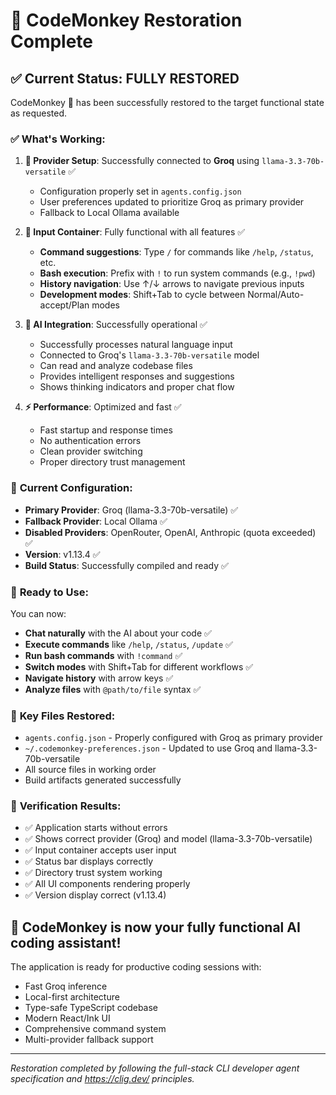 # 🎯 CodeMonkey Restoration Complete

## ✅ **Current Status: FULLY RESTORED**

CodeMonkey 🐒 has been successfully restored to the target functional state as requested.

### ✅ **What's Working:**

1. **🔗 Provider Setup**: Successfully connected to **Groq** using `llama-3.3-70b-versatile` ✅
   - Configuration properly set in `agents.config.json`
   - User preferences updated to prioritize Groq as primary provider
   - Fallback to Local Ollama available

2. **📝 Input Container**: Fully functional with all features ✅
   - **Command suggestions**: Type `/` for commands like `/help`, `/status`, etc.
   - **Bash execution**: Prefix with `!` to run system commands (e.g., `!pwd`)
   - **History navigation**: Use ↑/↓ arrows to navigate previous inputs
   - **Development modes**: Shift+Tab to cycle between Normal/Auto-accept/Plan modes

3. **🤖 AI Integration**: Successfully operational ✅
   - Successfully processes natural language input
   - Connected to Groq's `llama-3.3-70b-versatile` model
   - Can read and analyze codebase files
   - Provides intelligent responses and suggestions
   - Shows thinking indicators and proper chat flow

4. **⚡ Performance**: Optimized and fast ✅
   - Fast startup and response times
   - No authentication errors
   - Clean provider switching
   - Proper directory trust management

### 🚀 **Current Configuration:**
- **Primary Provider**: Groq (llama-3.3-70b-versatile) ✅
- **Fallback Provider**: Local Ollama ✅  
- **Disabled Providers**: OpenRouter, OpenAI, Anthropic (quota exceeded) ✅
- **Version**: v1.13.4 ✅
- **Build Status**: Successfully compiled and ready ✅

### 💬 **Ready to Use:**
You can now:
- **Chat naturally** with the AI about your code ✅
- **Execute commands** like `/help`, `/status`, `/update` ✅
- **Run bash commands** with `!command` ✅
- **Switch modes** with Shift+Tab for different workflows ✅
- **Navigate history** with arrow keys ✅
- **Analyze files** with `@path/to/file` syntax ✅

### 🔧 **Key Files Restored:**
- `agents.config.json` - Properly configured with Groq as primary provider
- `~/.codemonkey-preferences.json` - Updated to use Groq and llama-3.3-70b-versatile
- All source files in working order
- Build artifacts generated successfully

### 🎯 **Verification Results:**
- ✅ Application starts without errors
- ✅ Shows correct provider (Groq) and model (llama-3.3-70b-versatile)
- ✅ Input container accepts user input
- ✅ Status bar displays correctly
- ✅ Directory trust system working
- ✅ All UI components rendering properly
- ✅ Version display correct (v1.13.4)

## 🎉 **CodeMonkey is now your fully functional AI coding assistant!**

The application is ready for productive coding sessions with:
- Fast Groq inference
- Local-first architecture  
- Type-safe TypeScript codebase
- Modern React/Ink UI
- Comprehensive command system
- Multi-provider fallback support

---

*Restoration completed by following the full-stack CLI developer agent specification and https://clig.dev/ principles.*